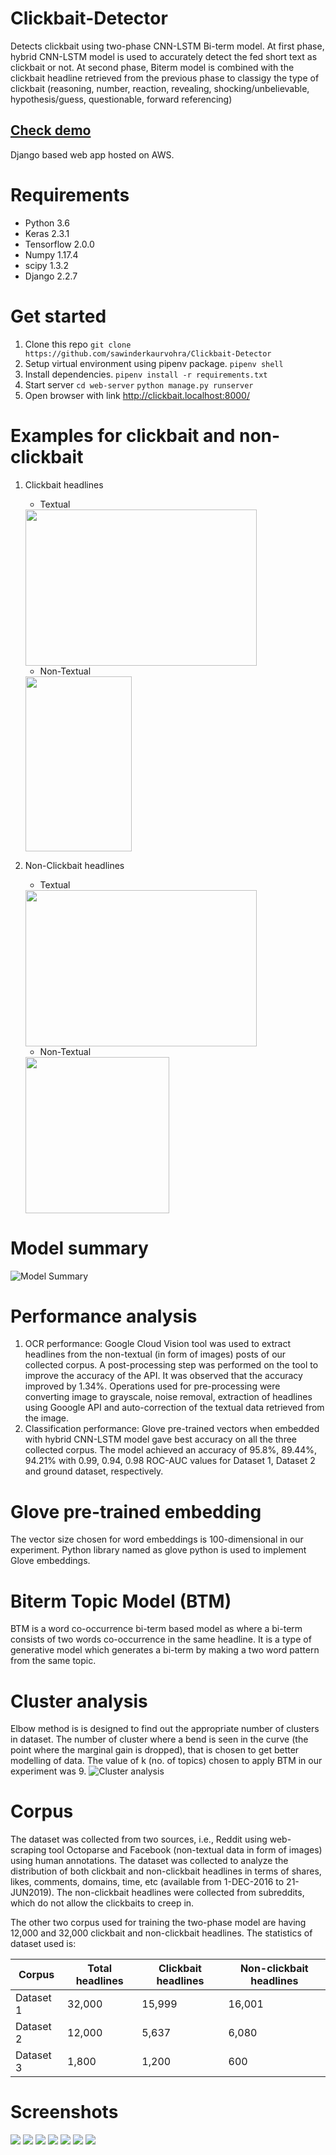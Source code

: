 # Clickbait-Detector
Detects clickbait using two-phase CNN-LSTM Bi-term model. At first phase, hybrid CNN-LSTM model is used to accurately detect the fed short text as clickbait or not. At second phase, Biterm model is combined with the clickbait headline retrieved from the previous phase to classigy the type of clickbait (reasoning, number, reaction, revealing, shocking/unbelievable, hypothesis/guess, questionable, forward referencing)

##  [Check demo](https://clickbait.isitfake.co.in)
Django based web app hosted on AWS.

# Requirements
* Python 3.6
* Keras 2.3.1
* Tensorflow 2.0.0
* Numpy 1.17.4
* scipy 1.3.2
* Django 2.2.7

# Get started
1. Clone this repo
   `git clone https://github.com/sawinderkaurvohra/Clickbait-Detector`
2. Setup virtual environment using pipenv package.
   `pipenv shell`
3. Install dependencies.
   `pipenv install -r requirements.txt`
4. Start server
   `cd web-server`
   `python manage.py runserver`
5. Open browser with link http://clickbait.localhost:8000/

# Examples for clickbait and non-clickbait
1. Clickbait headlines
   * Textual
   <img src="/images/clickbait-output.png" width="370px" height="250px"/>

   * Non-Textual
   <img src="/images/clickbait_image_output1.png" width="170px" height="280px"/>

1. Non-Clickbait headlines
   * Textual
   <img src="/images/not-clickbait-output.png" width="370px" height="250px"/>
  
   * Non-Textual
   <img src="/images/non_clickbait_image_output.png" width="230px" height="250px"/>



# Model summary
![Model Summary](/images/modelsummary.png)

# Performance analysis
   1. OCR performance: Google Cloud Vision tool was used to extract headlines from the non-textual (in form of images) posts of our collected corpus. A post-processing step was performed on the tool to improve the accuracy of the API. It was observed that the accuracy improved by 1.34%. Operations used for pre-processing were converting image to grayscale, noise removal, extraction of headlines using Gooogle API and auto-correction of the textual data retrieved from the image.
   1. Classification performance: Glove pre-trained vectors when embedded with hybrid CNN-LSTM model gave best accuracy on all the three collected corpus. The model achieved an accuracy of 95.8%, 89.44%, 94.21% with 0.99, 0.94, 0.98 ROC-AUC values for Dataset 1, Dataset 2 and ground dataset, respectively.


# Glove pre-trained embedding
The vector size chosen for word embeddings is 100-dimensional in our experiment. Python library named as glove python is used to implement Glove embeddings.


# Biterm Topic Model (BTM)
BTM is a word co-occurrence bi-term based model as where a bi-term consists of two words co-occurrence in the same headline. It is a type of generative model which generates a bi-term by making a two word pattern from the same topic.

# Cluster analysis
Elbow method is is designed to find out the appropriate number of clusters in dataset. The number of cluster where a bend is seen in the curve (the point where the marginal gain is dropped), that is chosen to get better modelling of data. The value of k (no. of topics) chosen to apply BTM in our experiment was 9.
![Cluster analysis](/images/cluster.png)

# Corpus
The dataset was collected from two sources, i.e., Reddit using web-scraping tool Octoparse and Facebook (non-textual data in form of images) using human annotations. The dataset was collected to analyze the distribution of both clickbait and non-clickbait headlines in terms of shares, likes, comments, domains, time, etc (available from 1-DEC-2016 to 21-JUN2019). The non-clickbait headlines were collected from subreddits, which do not allow the clickbaits to creep in. 

The other two corpus used for training the two-phase model are having 12,000 and 32,000 clickbait and non-clickbait headlines. The statistics of dataset used is:

Corpus        | Total headlines | Clickbait headlines  | Non-clickbait headlines |    
------------- | -------------   | -------------------- | ----------------------- |   
Dataset 1     | 32,000          | 15,999               | 16,001                  |
Dataset 2     | 12,000          | 5,637                | 6,080                   |
Dataset 3     | 1,800           | 1,200                | 600                     |

# Screenshots

<img src="/images/sc_1.png"/>

<img src="/images/sc_2.png"/>

<img src="/images/sc_3.png"/>

<img src="/images/sc_4.png"/>

<img src="/images/sc_5.png"/>

<img src="/images/sc_6.png"/>

<img src="/images/sc_7.png"/>

